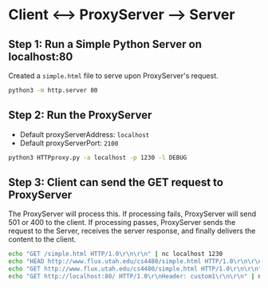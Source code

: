 # Client <--> ProxyServer --> Server

## Step 1: Run a Simple Python Server on localhost:80

Created a `simple.html` file to serve upon ProxyServer's request.

```bash
python3 -m http.server 80
```

## Step 2: Run the ProxyServer

- Default proxyServerAddress: `localhost`
- Default proxyServerPort: `2100`

```bash
python3 HTTPproxy.py -a localhost -p 1230 -l DEBUG
```

## Step 3: Client can send the GET request to ProxyServer

The ProxyServer will process this. If processing fails, ProxyServer will send 501 or 400 to the client. If processing passes, ProxyServer sends the request to the Server, receives the server response, and finally delivers the content to the client.

```bash
echo "GET /simple.html HTTP/1.0\r\n\r\n" | nc localhost 1230
echo "HEAD http://www.flux.utah.edu/cs4480/simple.html HTTP/1.0\r\n\r\n" | nc localhost 1230
echo "GET http://www.flux.utah.edu/cs4480/simple.html HTTP/1.0\r\n\r\n" | nc localhost 1230
echo "GET http://localhost:80/ HTTP/1.0\r\nHeader: custom1\r\n\r\n" | nc localhost 1230
```
